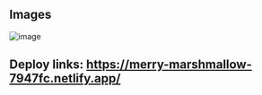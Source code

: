 ## Images

![image](https://github.com/user-attachments/assets/29108a36-f11e-49ee-8d45-6c2018b5dc45)


## Deploy links: https://merry-marshmallow-7947fc.netlify.app/
